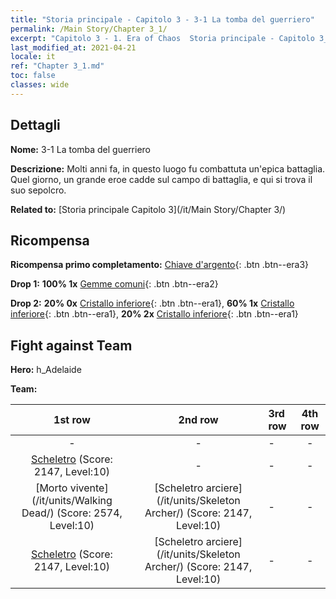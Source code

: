 ```yaml
---
title: "Storia principale - Capitolo 3 - 3-1 La tomba del guerriero"
permalink: /Main Story/Chapter 3_1/
excerpt: "Capitolo 3 - 1. Era of Chaos  Storia principale - Capitolo 3_1. 3-1 La tomba del guerriero"
last_modified_at: 2021-04-21
locale: it
ref: "Chapter 3_1.md"
toc: false
classes: wide
---
```


## Dettagli

 **Nome:** 3-1 La tomba del guerriero

 **Descrizione:** Molti anni fa, in questo luogo fu combattuta un'epica battaglia. Quel giorno, un grande eroe cadde sul campo di battaglia, e qui si trova il suo sepolcro.

 **Related to:** [Storia principale Capitolo 3](/it/Main Story/Chapter 3/)

## Ricompensa

 **Ricompensa primo completamento:** [Chiave d'argento](/it/Items/con_693/){: .btn .btn--era3}

 **Drop 1:** **100% 1x** [Gemme comuni](/it/Items/mat_10/){: .btn .btn--era2}

 **Drop 2:** **20% 0x** [Cristallo inferiore](/it/Items/mat_5/){: .btn .btn--era1}, **60% 1x** [Cristallo inferiore](/it/Items/mat_5/){: .btn .btn--era1}, **20% 2x** [Cristallo inferiore](/it/Items/mat_5/){: .btn .btn--era1}


## Fight against Team
 **Hero:** h_Adelaide

 **Team:**


  | 1st row | 2nd row | 3rd row | 4th row |
  |:----:|:----:|:----|:----:|
  | - | - | - | - |
  | [Scheletro](/it/units/Skeleton/) (Score: 2147, Level:10)  | - | - | - |
  | [Morto vivente](/it/units/Walking Dead/) (Score: 2574, Level:10)  | [Scheletro arciere](/it/units/Skeleton Archer/) (Score: 2147, Level:10)  | - | - |
  | [Scheletro](/it/units/Skeleton/) (Score: 2147, Level:10)  | [Scheletro arciere](/it/units/Skeleton Archer/) (Score: 2147, Level:10)  | - | - |


